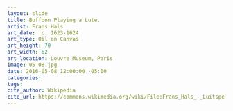 ```yaml
---
layout: slide
title: Buffoon Playing a Lute.
artist: Frans Hals
art_date:  c. 1623-1624
art_type: Oil on Canvas
art_height: 70
art_width: 62
art_location: Louvre Museum, Paris
image: 05-08.jpg
date: 2016-05-08 12:00:00 -05:00
categories:
tags:
cite_author: Wikipedia
cite_url: https://commons.wikimedia.org/wiki/File:Frans_Hals_-_Luitspelende_nar.jpg
---
```

